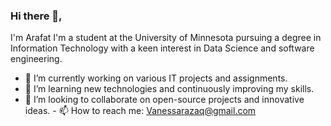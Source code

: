 ### Hi there 👋, 
I'm Arafat I'm a student at the University of Minnesota pursuing a degree in Information Technology with a keen interest in Data Science and software engineering. 
- 🔭 I’m currently working on various IT projects and assignments.
- 🌱 I’m learning new technologies and continuously improving my skills. 
- 🤝 I’m looking to collaborate on open-source projects and innovative ideas. - 📫 How to reach me: Vanessarazaq@gmail.com
